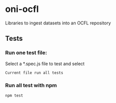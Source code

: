 # oni-ocfl
Libraries to ingest datasets into an OCFL repository

## Tests

### Run one test file:

Select a *.spec.js file to test and select

```
Current file run all tests
```


### Run all test with npm

```
npm test
```
